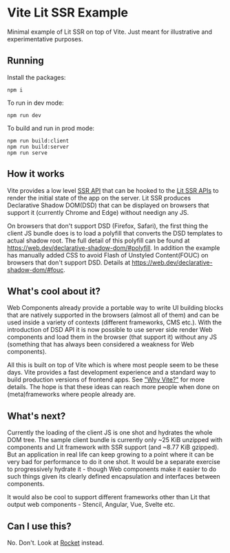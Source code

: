 # Vite Lit SSR Example

Minimal example of Lit SSR on top of Vite. Just meant for illustrative and experimentative purposes.

## Running

Install the packages:

```
npm i
```

To run in dev mode:

```
npm run dev
```

To build and run in prod mode:

```
npm run build:client
npm run build:server
npm run serve
```

## How it works

Vite provides a low level [SSR API](https://vitejs.dev/guide/ssr.html) that can be hooked to the [Lit SSR APIs](https://github.com/lit/lit/blob/main/packages/labs/ssr/README.md) to render the initial state of the app on the server. Lit SSR produces Declarative Shadow DOM(DSD) that can be displayed on browsers that support it (currently Chrome and Edge) without needign any JS.

On browsers that don't support DSD (Firefox, Safari), the first thing the client JS bundle does is to load a polyfill that converts the DSD templates to actual shadow root. The full detail of this polyfill can be found at https://web.dev/declarative-shadow-dom/#polyfill. In addition the example has manually added CSS to avoid Flash of Unstyled Content(FOUC) on browsers that don't support DSD. Details at https://web.dev/declarative-shadow-dom/#fouc.

## What's cool about it?

Web Components already provide a portable way to write UI building blocks that are natively supported in the browsers (almost all of them) and can be used inside a variety of contexts (different frameworks, CMS etc.). With the introduction of DSD API it is now possible to use server side render Web components and load them in the browser (that support it) without any JS (something that has always been considered a weakness for Web components).

All this is built on top of Vite which is where most people seem to be these days. Vite provides a fast development experience and a standard way to build production versions of frontend apps. See ["Why Vite?"](https://vitejs.dev/guide/why.html) for more details. The hope is that these ideas can reach more people when done on (meta)frameworks where people already are.

## What's next?

Currently the loading of the client JS is one shot and hydrates the whole DOM tree. The sample client bundle is currently only ~25 KiB unzipped with components and Lit framework with SSR support (and ~8.77 KiB gzipped). But an application in real life can keep growing to a point where it can be very bad for performance to do it one shot. It would be a separate exercise to progressively hydrate it - though Web components make it easier to do such things given its clearly defined encapsulation and interfaces between components.

It would also be cool to support different frameworks other than Lit that output web components - Stencil, Angular, Vue, Svelte etc.

## Can I use this?

No. Don't. Look at [Rocket](https://rocket.modern-web.dev/) instead.
